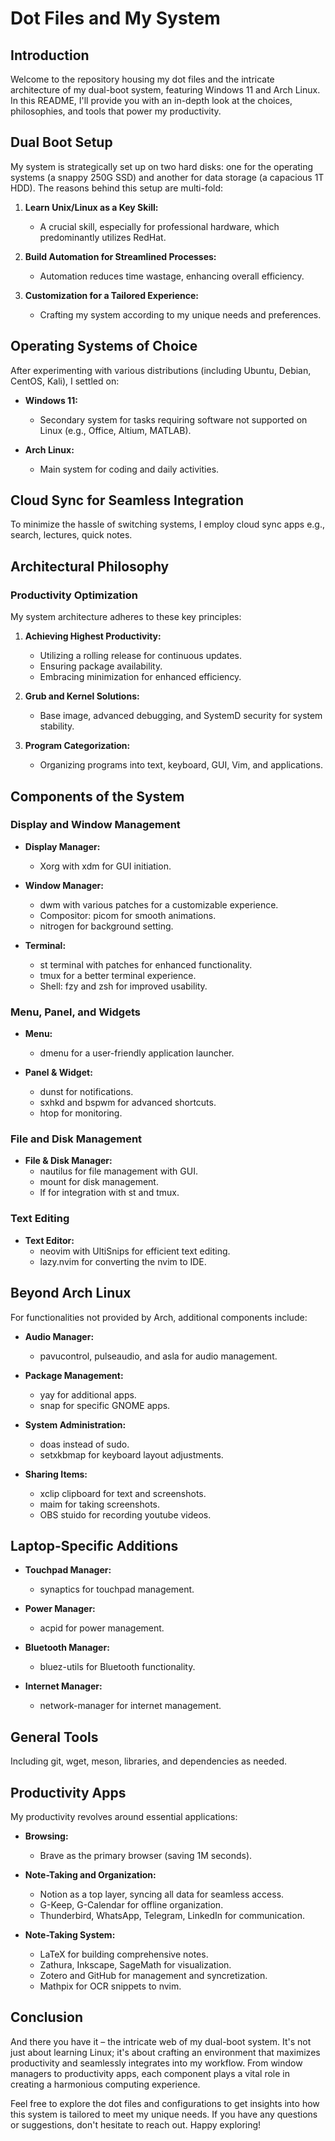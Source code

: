 # Dot Files and My System

## Introduction

Welcome to the repository housing my dot files and the intricate architecture of my dual-boot system, featuring Windows 11 and Arch Linux. In this README, I'll provide you with an in-depth look at the choices, philosophies, and tools that power my productivity.

## Dual Boot Setup

My system is strategically set up on two hard disks: one for the operating systems (a snappy 250G SSD) and another for data storage (a capacious 1T HDD). The reasons behind this setup are multi-fold:

1. **Learn Unix/Linux as a Key Skill:**
   - A crucial skill, especially for professional hardware, which predominantly utilizes RedHat.

2. **Build Automation for Streamlined Processes:**
   - Automation reduces time wastage, enhancing overall efficiency.

3. **Customization for a Tailored Experience:**
   - Crafting my system according to my unique needs and preferences.

## Operating Systems of Choice

After experimenting with various distributions (including Ubuntu, Debian, CentOS, Kali), I settled on:

- **Windows 11:**
  - Secondary system for tasks requiring software not supported on Linux (e.g., Office, Altium, MATLAB).

- **Arch Linux:**
  - Main system for coding and daily activities.

## Cloud Sync for Seamless Integration

To minimize the hassle of switching systems, I employ cloud sync apps e.g., search, lectures, quick notes.

## Architectural Philosophy

### Productivity Optimization

My system architecture adheres to these key principles:

1. **Achieving Highest Productivity:**
   - Utilizing a rolling release for continuous updates.
   - Ensuring package availability.
   - Embracing minimization for enhanced efficiency.

2. **Grub and Kernel Solutions:**
   - Base image, advanced debugging, and SystemD security for system stability.

3. **Program Categorization:**
   - Organizing programs into text, keyboard, GUI, Vim, and applications.

## Components of the System

### Display and Window Management

- **Display Manager:**
  - Xorg with xdm for GUI initiation.

- **Window Manager:**
  - dwm with various patches for a customizable experience.
  - Compositor: picom for smooth animations.
  - nitrogen for background setting.

- **Terminal:**
  - st terminal with patches for enhanced functionality.
  - tmux for a better terminal experience.
  - Shell: fzy and zsh for improved usability.

### Menu, Panel, and Widgets

- **Menu:**
  - dmenu for a user-friendly application launcher.

- **Panel & Widget:**
  - dunst for notifications.
  - sxhkd and bspwm for advanced shortcuts.
  - htop for monitoring.

### File and Disk Management

- **File & Disk Manager:**
  - nautilus for file management with GUI.
  - mount for disk management.
  - lf for integration with st and tmux.

### Text Editing

- **Text Editor:**
  - neovim with UltiSnips for efficient text editing.
  - lazy.nvim for converting the nvim to IDE.

## Beyond Arch Linux

For functionalities not provided by Arch, additional components include:

- **Audio Manager:**
  - pavucontrol, pulseaudio, and asla for audio management.

- **Package Management:**
  - yay for additional apps.
  - snap for specific GNOME apps.

- **System Administration:**
  - doas instead of sudo.
  - setxkbmap for keyboard layout adjustments.
    
- **Sharing Items:**
  - xclip clipboard for text and screenshots.
  - maim for taking screenshots.
  - OBS stuido for recording youtube videos.
    
## Laptop-Specific Additions

- **Touchpad Manager:**
  - synaptics for touchpad management.

- **Power Manager:**
  - acpid for power management.

- **Bluetooth Manager:**
  - bluez-utils for Bluetooth functionality.

- **Internet Manager:**
  - network-manager for internet management.

## General Tools

Including git, wget, meson, libraries, and dependencies as needed.

## Productivity Apps

My productivity revolves around essential applications:

- **Browsing:**
  - Brave as the primary browser (saving 1M seconds).

- **Note-Taking and Organization:**
  - Notion as a top layer, syncing all data for seamless access.
  - G-Keep, G-Calendar for offline organization.
  - Thunderbird, WhatsApp, Telegram, LinkedIn for communication.

- **Note-Taking System:**
  - LaTeX for building comprehensive notes.
  - Zathura, Inkscape, SageMath for visualization.
  - Zotero and GitHub for management and syncretization.
  - Mathpix for OCR snippets to nvim.

## Conclusion

And there you have it – the intricate web of my dual-boot system. It's not just about learning Linux; it's about crafting an environment that maximizes productivity and seamlessly integrates into my workflow. From window managers to productivity apps, each component plays a vital role in creating a harmonious computing experience.

Feel free to explore the dot files and configurations to get insights into how this system is tailored to meet my unique needs. If you have any questions or suggestions, don't hesitate to reach out. Happy exploring!
